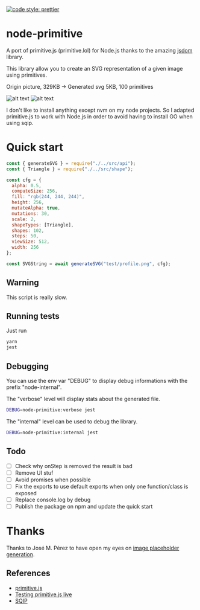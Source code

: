 [![code style: prettier](https://img.shields.io/badge/code_style-prettier-ff69b4.svg?style=flat-square)](https://github.com/prettier/prettier)

# node-primitive

A port of primitive.js (primitive.lol) for Node.js thanks to the amazing
[jsdom](https://github.com/tmpvar/jsdom) library.

This library allow you to create an SVG representation of a given image using
primitives.

Origin picture, 329KB -> Generated svg 5KB, 100 primitives

![alt text](https://github.com/vincentdesmares/node-primitive/raw/master/samples/profile.png "Origin picture (329KB)")
![alt text](https://github.com/vincentdesmares/node-primitive/raw/master/samples/generated.png "Generated svg (5KB)")

I don't like to install anything except nvm on my node projects. So I adapted
primitive.js to work with Node.js in order to avoid having to install GO when
using sqip.

# Quick start

```javascript
const { generateSVG } = require("./../src/api");
const { Triangle } = require("./../src/shape");

const cfg = {
  alpha: 0.5,
  computeSize: 256,
  fill: "rgb(244, 244, 244)",
  height: 256,
  mutateAlpha: true,
  mutations: 30,
  scale: 2,
  shapeTypes: [Triangle],
  shapes: 102,
  steps: 50,
  viewSize: 512,
  width: 256
};

const SVGString = await generateSVG("test/profile.png", cfg);
```

## Warning

This script is really slow.

## Running tests

Just run

```bash
yarn
jest
```

## Debugging

You can use the env var "DEBUG" to display debug informations with the prefix
"node-internal".

The "verbose" level will display stats about the generated file.

```bash
DEBUG=node-primitive:verbose jest
```

The "internal" level can be used to debug the library.

```bash
DEBUG=node-primitive:internal jest
```

## Todo

* [ ] Check why onStep is removed the result is bad
* [ ] Remove UI stuf
* [ ] Avoid promises when possible
* [ ] Fix the exports to use default exports when only one function/class is
      exposed
* [ ] Replace console.log by debug
* [ ] Publish the package on npm and update the quick start

# Thanks

Thanks to José M. Pérez to have open my eyes on
[image placeholder generation](https://medium.freecodecamp.org/using-svg-as-placeholders-more-image-loading-techniques-bed1b810ab2c).

## References

* [primitive.js](https://github.com/ondras/primitive.js)
* [Testing primitive.js live](https://ondras.github.io/primitive.js/)
* [SQIP](https://github.com/technopagan/sqip)
